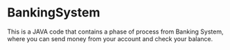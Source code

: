 # BankingSystem
This is a JAVA code that contains a phase of process from Banking System, where you can send money from your account and check your balance.
